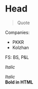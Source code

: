 # Head

>Quote

Companies:

* PKKR
* Kolzhan

FS: BS, P&L

*Italic*

<em>Italic</em> <br>
<strong>Bold in HTML</strong>